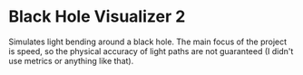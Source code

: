 # Black Hole Visualizer 2

Simulates light bending around a black hole. The main focus of the project is speed, so the physical accuracy of light paths are not guaranteed (I didn't use metrics or anything like that).
